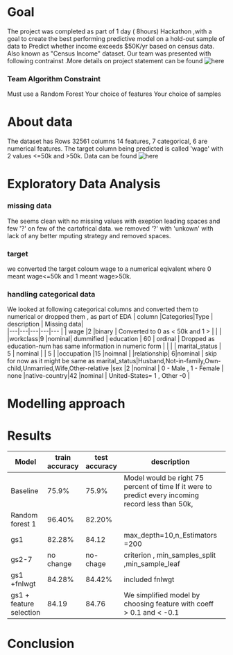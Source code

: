 
# Goal

The project was completed as part of 1 day ( 8hours) Hackathon ,with a goal to create the best performing predictive model 
on a hold-out sample of data to Predict whether income exceeds $50K/yr based on census data. Also known as "Census Income" dataset.
Our team was  presented with following contrainst .More details on project statement can be found ![here](https://git.generalassemb.ly/mzavar/Hackathon-Good-Fast-Cheap)

### Team Algorithm Constraint
Must use a Random Forest
Your choice of features
Your choice of samples

# About data
The dataset has Rows 32561 columns 14 features, 7 categorical, 6 are numerical features. The target column being predicted is
called 'wage' with 2 values <=50k and  >50k.
Data can be found ![here](https://archive.ics.uci.edu/ml/datasets/adult) 

# Exploratory Data Analysis
### missing data
The seems clean with no missing values with exeption  leading spaces and few '?' on few of the cartofrical data.
we removed '?' with 'unkown' with lack of any better mputing strategy and removed spaces.

### target
we converted the target coloum wage to a numerical eqivalent where  0 meant  wage<=50k and 1 meant wage>50k.

### handling categorical data
We looked at following categorical columns and converted them to numerical or dropped them , as part of EDA
|  column |Categories|Type   | description  | Missing data|  
|---|---|---|---|--- |
| wage  |2   |binary |  Converted to 0 as < 50k and 1  > |   |   |
|workclass|9 |nominal| dummified 
| education | 60  | ordinal | Dropped as education-num has same information in numeric form  |   |   |
| marital_status  | 5  | nominal  |   | 5  |
|occupation |15 |noimnal |
|relationship| 6|nominal | skip for now as it might be same as marital_status|Husband,Not-in-family,Own-child,Unmarried,Wife,Other-relative
|sex |2 |nominal | 0 - Male , 1 - Female | none
|native-country|42 |nominal | United-States= 1 , Other -0 |


# Modelling approach

# Results

| Model  | train accuracy  | test accuracy|  description  |  |
|---|---|---|---|---|
| Baseline  |75.9%   |75.9%  | Model would be right 75 percent of time If it were to predict every incoming record less than 50k, |   |   |
| Random forest 1  | 96.40%  | 82.20%  |   |   |
|  gs1 | 82.28%  |  84.12 |max_depth=10,n_Estimators =200  |
|gs2-7 | no change | no-chage | criterion , min_samples_split ,min_sample_leaf |
|gs1 +fnlwgt| 84.28% | 84.42% | included fnlwgt
|gs1 + feature selection| 84.19 | 84.76 | We simplified model by choosing feature with coeff > 0.1 and < -0.1


# Conclusion
